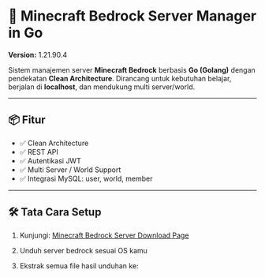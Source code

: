 # 🧱 Minecraft Bedrock Server Manager in Go  
**Version:** 1.21.90.4  

Sistem manajemen server **Minecraft Bedrock** berbasis **Go (Golang)** dengan pendekatan **Clean Architecture**. Dirancang untuk kebutuhan belajar, berjalan di **localhost**, dan mendukung multi server/world.

---

## 📦 Fitur

- ✅ Clean Architecture
- ✅ REST API
- ✅ Autentikasi JWT
- ✅ Multi Server / World Support
- ✅ Integrasi MySQL: user, world, member

---

## 🛠️ Tata Cara Setup

1. Kunjungi:
   [Minecraft Bedrock Server Download Page](https://www.minecraft.net/en-us/download/server/bedrock)

2. Unduh server bedrock sesuai OS kamu

3. Ekstrak semua file hasil unduhan ke:

